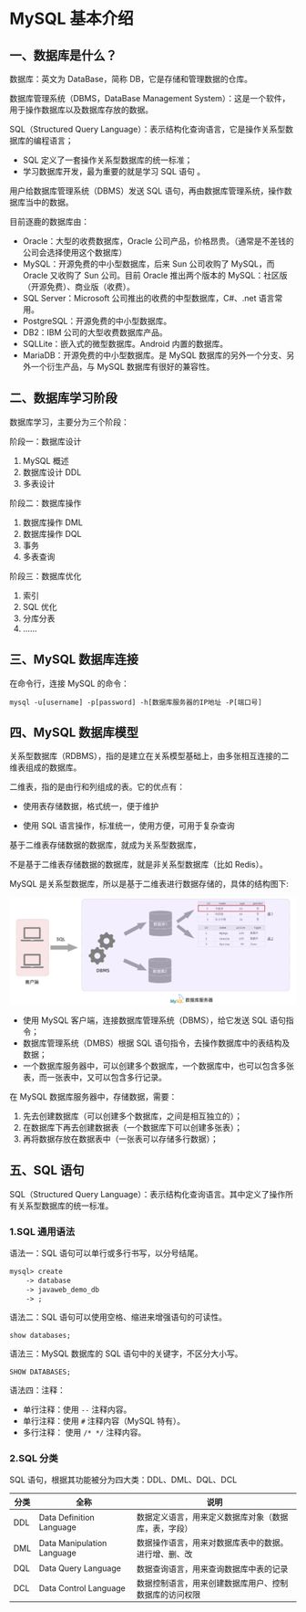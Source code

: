 # MySQL 基本介绍

## 一、数据库是什么？

数据库：英文为 DataBase，简称 DB，它是存储和管理数据的仓库。

数据库管理系统（DBMS，DataBase Management System）：这是一个软件，用于操作数据库以及数据库存放的数据。

SQL（Structured Query Language）：表示结构化查询语言，它是操作关系型数据库的编程语言；

- SQL 定义了一套操作关系型数据库的统一标准；
- 学习数据库开发，最为重要的就是学习 SQL 语句 。

用户给数据库管理系统（DBMS）发送 SQL 语句，再由数据库管理系统，操作数据库当中的数据。

目前逐鹿的数据库由：

- Oracle：大型的收费数据库，Oracle 公司产品，价格昂贵。（通常是不差钱的公司会选择使用这个数据库）
- MySQL：开源免费的中小型数据库，后来 Sun 公司收购了 MySQL，而 Oracle 又收购了 Sun 公司。目前 Oracle 推出两个版本的 MySQL：社区版（开源免费）、商业版（收费）。
- SQL Server：Microsoft 公司推出的收费的中型数据库，C#、.net 语言常用。
- PostgreSQL：开源免费的中小型数据库。
- DB2：IBM 公司的大型收费数据库产品。
- SQLLite：嵌入式的微型数据库。Android 内置的数据库。
- MariaDB：开源免费的中小型数据库。是 MySQL 数据库的另外一个分支、另外一个衍生产品，与 MySQL 数据库有很好的兼容性。

## 二、数据库学习阶段

数据库学习，主要分为三个阶段：

阶段一：数据库设计

1. MySQL 概述
2. 数据库设计 DDL
3. 多表设计

阶段二：数据库操作

1. 数据库操作 DML
2. 数据库操作 DQL
3. 事务
4. 多表查询

阶段三：数据库优化

1. 索引
2. SQL 优化
3. 分库分表
4. ……

## 三、MySQL 数据库连接

在命令行，连接 MySQL 的命令：

```shell
mysql -u[username] -p[password] -h[数据库服务器的IP地址 -P[端口号]
```

## 四、MySQL 数据库模型

关系型数据库（RDBMS），指的是建立在关系模型基础上，由多张相互连接的二维表组成的数据库。

二维表，指的是由行和列组成的表。它的优点有：

- 使用表存储数据，格式统一，便于维护

- 使用 SQL 语言操作，标准统一，使用方便，可用于复杂查询

基于二维表存储数据的数据库，就成为关系型数据库，

不是基于二维表存储数据的数据库，就是非关系型数据库（比如 Redis）。

MySQL 是关系型数据库，所以是基于二维表进行数据存储的，具体的结构图下:

![MySQL数据库模型](NoteAssets/MySQL数据库模型.png)

- 使用 MySQL 客户端，连接数据库管理系统（DBMS），给它发送 SQL 语句指令；
- 数据库管理系统（DMBS）根据 SQL 语句指令，去操作数据库中的表结构及数据；
- 一个数据库服务器中，可以创建多个数据库，一个数据库中，也可以包含多张表，而一张表中，又可以包含多行记录。

在 MySQL 数据库服务器中，存储数据，需要：

1. 先去创建数据库（可以创建多个数据库，之间是相互独立的）；
2. 在数据库下再去创建数据表（一个数据库下可以创建多张表）；
3. 再将数据存放在数据表中（一张表可以存储多行数据）；

## 五、SQL 语句

SQL（Structured Query Language）：表示结构化查询语言。其中定义了操作所有关系型数据库的统一标准。

### 1.SQL 通用语法

语法一：SQL 语句可以单行或多行书写，以分号结尾。

```mysql
mysql> create
    -> database
    -> javaweb_demo_db
    -> ;
```

语法二：SQL 语句可以使用空格、缩进来增强语句的可读性。

```mysql
show databases;
```

语法三：MySQL 数据库的 SQL 语句中的关键字，不区分大小写。

```mysql
SHOW DATABASES;
```

语法四：注释：

- 单行注释：使用 `--` 注释内容。
- 单行注释：使用 `#` 注释内容（MySQL 特有）。
- 多行注释： 使用 `/* */` 注释内容。

### 2.SQL 分类

SQL 语句，根据其功能被分为四大类：DDL、DML、DQL、DCL

| 分类 | 全称                       | 说明                                                   |
| ---- | -------------------------- | ------------------------------------------------------ |
| DDL  | Data Definition Language   | 数据定义语言，用来定义数据库对象（数据库，表，字段）   |
| DML  | Data Manipulation Language | 数据操作语言，用来对数据库表中的数据。进行增、删、改   |
| DQL  | Data Query Language        | 数据查询语言，用来查询数据库中表的记录                 |
| DCL  | Data Control Language      | 数据控制语言，用来创建数据库用户、控制数据库的访问权限 |
